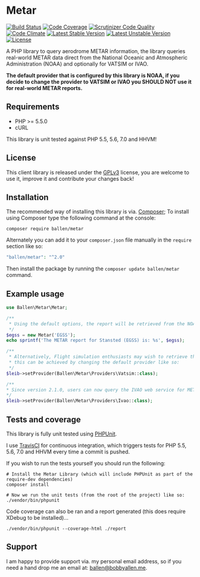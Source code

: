 Metar
=====

[![Build Status](https://scrutinizer-ci.com/g/bobsta63/metar/badges/build.png?b=master)](https://scrutinizer-ci.com/g/bobsta63/metar/build-status/master)
[![Code Coverage](https://scrutinizer-ci.com/g/bobsta63/metar/badges/coverage.png?b=master)](https://scrutinizer-ci.com/g/bobsta63/metar/?branch=master)
[![Scrutinizer Code Quality](https://scrutinizer-ci.com/g/bobsta63/metar/badges/quality-score.png?b=master)](https://scrutinizer-ci.com/g/bobsta63/metar/?branch=master)
[![Code Climate](https://codeclimate.com/github/bobsta63/metar/badges/gpa.svg)](https://codeclimate.com/github/bobsta63/metar)
[![Latest Stable Version](https://poser.pugx.org/ballen/metar/v/stable)](https://packagist.org/packages/ballen/metar)
[![Latest Unstable Version](https://poser.pugx.org/ballen/metar/v/unstable)](https://packagist.org/packages/ballen/metar)
[![License](https://poser.pugx.org/ballen/metar/license)](https://packagist.org/packages/ballen/metar)

A PHP library to query aerodrome METAR information, the library queries real-world METAR data direct from the National Oceanic and Atmospheric Administration (NOAA) and optionally for VATSIM or IVAO.

__The default provider that is configured by this library is NOAA, if you decide to change the provider to VATSIM or IVAO you SHOULD NOT use it for real-world METAR reports.__

Requirements
------------

* PHP >= 5.5.0
* cURL

This library is unit tested against PHP 5.5, 5.6, 7.0 and HHVM!

License
-------

This client library is released under the [GPLv3](https://raw.githubusercontent.com/bobsta63/metar/master/LICENSE) license, you are welcome to use it, improve it and contribute your changes back!

Installation
------------

The recommended way of installing this library is via. [Composer](http://getcomposer.org); To install using Composer type the following command at the console:

```shell
composer require ballen/metar
```

Alternately you can add it to your ``composer.json`` file manually in the `require` section like so:

```php
"ballen/metar": "^2.0"
```
Then install the package by running the ``composer update ballen/metar`` command.

Example usage
-------------

```php
use Ballen\Metar\Metar;

/**
 * Using the default options, the report will be retrieved from the NOAA web service.
 */
$egss = new Metar('EGSS');
echo sprintf('The METAR report for Stansted (EGSS) is: %s', $egss);

/**
 * Alternatively, Flight simulation enthusiasts may wish to retrieve the current VATSIM reports,
 * this can be achieved by changing the default provider like so: 
 */
$leib->setProvider(Ballen\Metar\Providers\Vatsim::class);

/**
* Since version 2.1.0, users can now query the IVAO web service for METARs too by using the 'IVAO' provider method like so:
*/
$leib->setProvider(Ballen\Metar\Providers\Ivao::class);
```

Tests and coverage
------------------

This library is fully unit tested using [PHPUnit](https://phpunit.de/).

I use [TravisCI](https://travis-ci.org/) for continuous integration, which triggers tests for PHP 5.5, 5.6, 7.0 and HHVM every time a commit is pushed.

If you wish to run the tests yourself you should run the following:

```shell
# Install the Metar Library (which will include PHPUnit as part of the require-dev dependencies)
composer install

# Now we run the unit tests (from the root of the project) like so:
./vendor/bin/phpunit
```

Code coverage can also be ran and a report generated (this does require XDebug to be installed)...

```shell
./vendor/bin/phpunit --coverage-html ./report
```

Support
-------

I am happy to provide support via. my personal email address, so if you need a hand drop me an email at: [ballen@bobbyallen.me]().